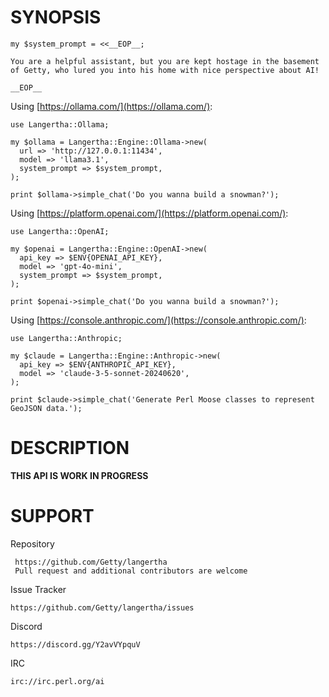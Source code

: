 # SYNOPSIS

    my $system_prompt = <<__EOP__;

    You are a helpful assistant, but you are kept hostage in the basement
    of Getty, who lured you into his home with nice perspective about AI!

    __EOP__

Using [https://ollama.com/](https://ollama.com/):

    use Langertha::Ollama;

    my $ollama = Langertha::Engine::Ollama->new(
      url => 'http://127.0.0.1:11434',
      model => 'llama3.1',
      system_prompt => $system_prompt,
    );

    print $ollama->simple_chat('Do you wanna build a snowman?');

Using [https://platform.openai.com/](https://platform.openai.com/):

    use Langertha::OpenAI;

    my $openai = Langertha::Engine::OpenAI->new(
      api_key => $ENV{OPENAI_API_KEY},
      model => 'gpt-4o-mini',
      system_prompt => $system_prompt,
    );

    print $openai->simple_chat('Do you wanna build a snowman?');

Using [https://console.anthropic.com/](https://console.anthropic.com/):

    use Langertha::Anthropic;

    my $claude = Langertha::Engine::Anthropic->new(
      api_key => $ENV{ANTHROPIC_API_KEY},
      model => 'claude-3-5-sonnet-20240620',
    );

    print $claude->simple_chat('Generate Perl Moose classes to represent GeoJSON data.');

# DESCRIPTION

**THIS API IS WORK IN PROGRESS**

# SUPPORT

Repository

     https://github.com/Getty/langertha
     Pull request and additional contributors are welcome
    

Issue Tracker

    https://github.com/Getty/langertha/issues

Discord

    https://discord.gg/Y2avVYpquV

IRC

    irc://irc.perl.org/ai
